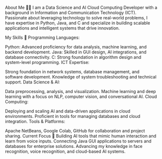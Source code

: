 About Me 👨‍💻
I am a Data Science and AI Cloud Computing Developer with a background in Information and Communication Technology (ICT). Passionate about leveraging technology to solve real-world problems, I have expertise in Python, Java, and C and specialize in building scalable applications and intelligent systems that drive innovation.

My Skills 🚀
Programming Languages:

Python: Advanced proficiency for data analysis, machine learning, and backend development.
Java: Skilled in GUI design, AI integrations, and database connectivity.
C: Strong foundation in algorithm design and system-level programming.
ICT Expertise:

Strong foundation in network systems, database management, and software development.
Knowledge of system troubleshooting and technical support.
Data Science & AI:

Data preprocessing, analysis, and visualization.
Machine learning and deep learning with a focus on NLP, computer vision, and conversational AI.
Cloud Computing:

Deploying and scaling AI and data-driven applications in cloud environments.
Proficient in tools for managing databases and cloud integration.
Tools & Platforms:

Apache NetBeans, Google Colab, GitHub for collaboration and project sharing.
Current Focus 🌟
Building AI tools that mimic human interaction and learn from voice inputs.
Connecting Java GUI applications to servers and databases for enterprise solutions.
Advancing my knowledge in face recognition, voice recognition, and cloud-based AI systems.
